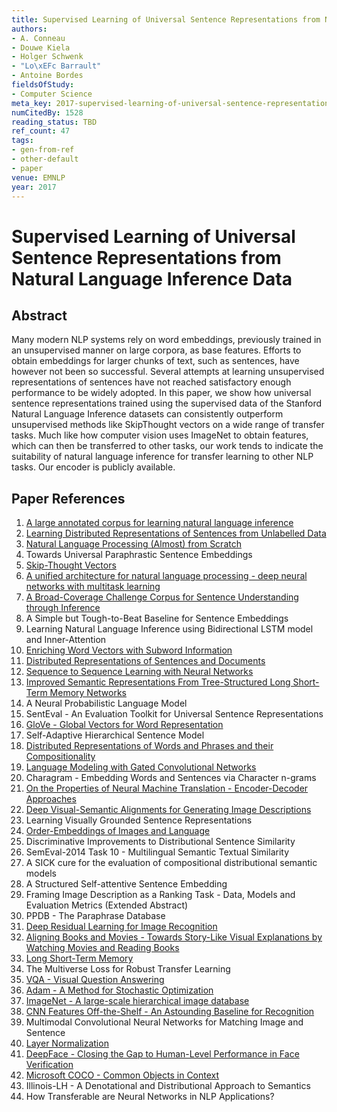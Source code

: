```yaml
---
title: Supervised Learning of Universal Sentence Representations from Natural Language Inference Data
authors:
- A. Conneau
- Douwe Kiela
- Holger Schwenk
- "Lo\xEFc Barrault"
- Antoine Bordes
fieldsOfStudy:
- Computer Science
meta_key: 2017-supervised-learning-of-universal-sentence-representations-from-natural-language-inference-data
numCitedBy: 1528
reading_status: TBD
ref_count: 47
tags:
- gen-from-ref
- other-default
- paper
venue: EMNLP
year: 2017
---
```


# Supervised Learning of Universal Sentence Representations from Natural Language Inference Data

## Abstract

Many modern NLP systems rely on word embeddings, previously trained in an unsupervised manner on large corpora, as base features. Efforts to obtain embeddings for larger chunks of text, such as sentences, have however not been so successful. Several attempts at learning unsupervised representations of sentences have not reached satisfactory enough performance to be widely adopted. In this paper, we show how universal sentence representations trained using the supervised data of the Stanford Natural Language Inference datasets can consistently outperform unsupervised methods like SkipThought vectors on a wide range of transfer tasks. Much like how computer vision uses ImageNet to obtain features, which can then be transferred to other tasks, our work tends to indicate the suitability of natural language inference for transfer learning to other NLP tasks. Our encoder is publicly available.

## Paper References

1. [A large annotated corpus for learning natural language inference](2015-a-large-annotated-corpus-for-learning-natural-language-inference)
2. [Learning Distributed Representations of Sentences from Unlabelled Data](2016-learning-distributed-representations-of-sentences-from-unlabelled-data)
3. [Natural Language Processing (Almost) from Scratch](2011-natural-language-processing-almost-from-scratch)
4. Towards Universal Paraphrastic Sentence Embeddings
5. [Skip-Thought Vectors](2015-skip-thought-vectors)
6. [A unified architecture for natural language processing - deep neural networks with multitask learning](2008-a-unified-architecture-for-natural-language-processing-deep-neural-networks-with-multitask-learning)
7. [A Broad-Coverage Challenge Corpus for Sentence Understanding through Inference](2018-a-broad-coverage-challenge-corpus-for-sentence-understanding-through-inference)
8. A Simple but Tough-to-Beat Baseline for Sentence Embeddings
9. Learning Natural Language Inference using Bidirectional LSTM model and Inner-Attention
10. [Enriching Word Vectors with Subword Information](2017-enriching-word-vectors-with-subword-information)
11. [Distributed Representations of Sentences and Documents](2014-distributed-representations-of-sentences-and-documents)
12. [Sequence to Sequence Learning with Neural Networks](2014-sequence-to-sequence-learning-with-neural-networks)
13. [Improved Semantic Representations From Tree-Structured Long Short-Term Memory Networks](2015-improved-semantic-representations-from-tree-structured-long-short-term-memory-networks)
14. A Neural Probabilistic Language Model
15. SentEval - An Evaluation Toolkit for Universal Sentence Representations
16. [GloVe - Global Vectors for Word Representation](2014-glove-global-vectors-for-word-representation)
17. Self-Adaptive Hierarchical Sentence Model
18. [Distributed Representations of Words and Phrases and their Compositionality](2013-distributed-representations-of-words-and-phrases-and-their-compositionality)
19. [Language Modeling with Gated Convolutional Networks](2017-language-modeling-with-gated-convolutional-networks)
20. Charagram - Embedding Words and Sentences via Character n-grams
21. [On the Properties of Neural Machine Translation - Encoder-Decoder Approaches](2014-on-the-properties-of-neural-machine-translation-encoder-decoder-approaches)
22. [Deep Visual-Semantic Alignments for Generating Image Descriptions](2017-deep-visual-semantic-alignments-for-generating-image-descriptions)
23. Learning Visually Grounded Sentence Representations
24. [Order-Embeddings of Images and Language](2016-order-embeddings-of-images-and-language)
25. Discriminative Improvements to Distributional Sentence Similarity
26. SemEval-2014 Task 10 - Multilingual Semantic Textual Similarity
27. A SICK cure for the evaluation of compositional distributional semantic models
28. A Structured Self-attentive Sentence Embedding
29. Framing Image Description as a Ranking Task - Data, Models and Evaluation Metrics (Extended Abstract)
30. PPDB - The Paraphrase Database
31. [Deep Residual Learning for Image Recognition](2016-deep-residual-learning-for-image-recognition)
32. [Aligning Books and Movies - Towards Story-Like Visual Explanations by Watching Movies and Reading Books](2015-aligning-books-and-movies-towards-story-like-visual-explanations-by-watching-movies-and-reading-books)
33. [Long Short-Term Memory](1997-long-short-term-memory)
34. The Multiverse Loss for Robust Transfer Learning
35. [VQA - Visual Question Answering](2015-vqa-visual-question-answering)
36. [Adam - A Method for Stochastic Optimization](2015-adam-a-method-for-stochastic-optimization)
37. [ImageNet - A large-scale hierarchical image database](2009-imagenet-a-large-scale-hierarchical-image-database)
38. [CNN Features Off-the-Shelf - An Astounding Baseline for Recognition](2014-cnn-features-off-the-shelf-an-astounding-baseline-for-recognition)
39. Multimodal Convolutional Neural Networks for Matching Image and Sentence
40. [Layer Normalization](2016-layer-normalization)
41. [DeepFace - Closing the Gap to Human-Level Performance in Face Verification](2014-deepface-closing-the-gap-to-human-level-performance-in-face-verification)
42. [Microsoft COCO - Common Objects in Context](2014-microsoft-coco-common-objects-in-context)
43. Illinois-LH - A Denotational and Distributional Approach to Semantics
44. How Transferable are Neural Networks in NLP Applications?
